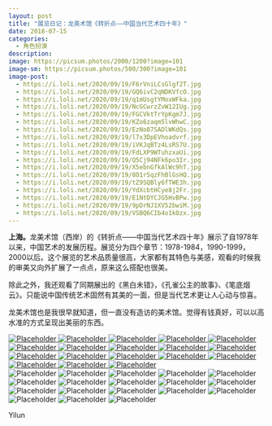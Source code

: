 ```yaml
---
layout: post
title: "展览日记：龙美术馆《转折点——中国当代艺术四十年》"
date: 2018-07-15
categories:
  - 角色扮演
description:
image: https://picsum.photos/2000/1200?image=101
image-sm: https://picsum.photos/500/300?image=101
image-post:
  - https://i.loli.net/2020/09/19/F6rVniLCsGlgf2T.jpg
  - https://i.loli.net/2020/09/19/GQ6ivC2qNDKVfcO.jpg
  - https://i.loli.net/2020/09/19/q1mUsgtYMoxWFka.jpg
  - https://i.loli.net/2020/09/19/NcGCwrzZvW12IUg.jpg
  - https://i.loli.net/2020/09/19/FGCVktTrYpKgm7J.jpg
  - https://i.loli.net/2020/09/19/KZo6zaqm5lvWhwC.jpg
  - https://i.loli.net/2020/09/19/EzNo87SADlWKdQs.jpg
  - https://i.loli.net/2020/09/19/l7x3DpEVhoadvrf.jpg
  - https://i.loli.net/2020/09/19/iVKJqBTz4LsRS7U.jpg
  - https://i.loli.net/2020/09/19/FdLXP9WTuhzxaUi.jpg
  - https://i.loli.net/2020/09/19/Q5Cj94NFk6po3Ir.jpg
  - https://i.loli.net/2020/09/19/X5ebnGfkAlWc9hT.jpg
  - https://i.loli.net/2020/09/19/8O1rSqzFhBlGsHQ.jpg
  - https://i.loli.net/2020/09/19/tZ9SQBly6fTWE3h.jpg
  - https://i.loli.net/2020/09/19/YdXcbtHCye8j2Fr.jpg
  - https://i.loli.net/2020/09/19/E1NtDYCJG5HvBPw.jpg
  - https://i.loli.net/2020/09/19/9pDrNJ1XV52bwiM.jpg
  - https://i.loli.net/2020/09/19/VSBQ6CIb4o1kOzx.jpg
---
```

<b>上海。</b>龙美术馆（西岸）的《转折点——中国当代艺术四十年》展示了自1978年以来，中国艺术的发展历程。展览分为四个章节：1978-1984，1990-1999，2000以后。这个展览的艺术品质量很高，大家都有其特色与美感，观看的时候我的审美又向外扩展了一点点，原来这么搭配也很美。

除此之外<!--break-->，我还观看了同期展出的《黑白未错》，《孔雀公主的故事》、《笔底烟云》。只能说中国传统艺术固然有其美的一面，但是当代艺术更让人心动与惊喜。

龙美术馆也是我很早就知道，但一直没有造访的美术馆。觉得有钱真好，可以以高水准的方式呈现出美丽的东西。



<div class="wrapper">
  <nav class="lil-nav">
    <a href="#image-1">
        <img class="lil-nav__img" src="{{ page.image-post[0] }}" alt="Placeholder"/>
    </a>
    <a href="#image-2">
        <img class="lil-nav__img" src="{{ page.image-post[1] }}" alt="Placeholder"/>
    </a>
    <a href="#image-3">
        <img class="lil-nav__img" src="{{ page.image-post[2] }}" alt="Placeholder"/>
    </a>
    <a href="#image-4">
        <img class="lil-nav__img" src="{{ page.image-post[3] }}" alt="Placeholder"/>
    </a>
    <a href="#image-5">
        <img class="lil-nav__img" src="{{ page.image-post[4] }}" alt="Placeholder"/>
    </a>
    <a href="#image-6">
        <img class="lil-nav__img" src="{{ page.image-post[5] }}" alt="Placeholder"/>
    </a>
    <a href="#image-7">
        <img class="lil-nav__img" src="{{ page.image-post[6] }}" alt="Placeholder"/>
    </a>
    <a href="#image-8">
        <img class="lil-nav__img" src="{{ page.image-post[7] }}" alt="Placeholder"/>
    </a>
    <a href="#image-9">
        <img class="lil-nav__img" src="{{ page.image-post[8] }}" alt="Placeholder"/>
    </a>
    <a href="#image-10">
        <img class="lil-nav__img" src="{{ page.image-post[9] }}" alt="Placeholder"/>
    </a>
    <a href="#image-11">
        <img class="lil-nav__img" src="{{ page.image-post[10] }}" alt="Placeholder"/>
    </a>
    <a href="#image-12">
        <img class="lil-nav__img" src="{{ page.image-post[11] }}" alt="Placeholder"/>
    </a>
    <a href="#image-13">
        <img class="lil-nav__img" src="{{ page.image-post[12] }}" alt="Placeholder"/>
    </a>
    <a href="#image-14">
        <img class="lil-nav__img" src="{{ page.image-post[13] }}" alt="Placeholder"/>
    </a>
    <a href="#image-15">
        <img class="lil-nav__img" src="{{ page.image-post[14] }}" alt="Placeholder"/>
    </a>
    <a href="#image-16">
        <img class="lil-nav__img" src="{{ page.image-post[15] }}" alt="Placeholder"/>
    </a>
    <a href="#image-17">
        <img class="lil-nav__img" src="{{ page.image-post[16] }}" alt="Placeholder"/>
    </a>
    <a href="#image-18">
        <img class="lil-nav__img" src="{{ page.image-post[17] }}" alt="Placeholder"/>
    </a>
  </nav>
  <!--大图-->
  <div class="gallery">
        <img id="image-1" class="gallery__img" src="{{ page.image-post[0] }}" alt="Placeholder"/>
        <img id="image-2" class="gallery__img" src="{{ page.image-post[1] }}" alt="Placeholder"/>
        <img id="image-3" class="gallery__img" src="{{ page.image-post[2] }}" alt="Placeholder"/>
        <img id="image-4" class="gallery__img" src="{{ page.image-post[3] }}" alt="Placeholder"/>
        <img id="image-5" class="gallery__img" src="{{ page.image-post[4] }}" alt="Placeholder"/>
        <img id="image-6" class="gallery__img" src="{{ page.image-post[5] }}" alt="Placeholder"/>
        <img id="image-7" class="gallery__img" src="{{ page.image-post[6] }}" alt="Placeholder"/>
        <img id="image-8" class="gallery__img" src="{{ page.image-post[7] }}" alt="Placeholder"/>
        <img id="image-9" class="gallery__img" src="{{ page.image-post[8] }}" alt="Placeholder"/>
        <img id="image-10" class="gallery__img" src="{{ page.image-post[9] }}" alt="Placeholder"/>
        <img id="image-11" class="gallery__img" src="{{ page.image-post[10] }}" alt="Placeholder"/>
        <img id="image-12" class="gallery__img" src="{{ page.image-post[11] }}" alt="Placeholder"/>
        <img id="image-13" class="gallery__img" src="{{ page.image-post[12] }}" alt="Placeholder"/>
        <img id="image-14" class="gallery__img" src="{{ page.image-post[13] }}" alt="Placeholder"/>
        <img id="image-15" class="gallery__img" src="{{ page.image-post[14] }}" alt="Placeholder"/>
        <img id="image-16" class="gallery__img" src="{{ page.image-post[15] }}" alt="Placeholder"/>
        <img id="image-17" class="gallery__img" src="{{ page.image-post[16] }}" alt="Placeholder"/>
        <img id="image-18" class="gallery__img" src="{{ page.image-post[17] }}" alt="Placeholder"/>
    </div>
</div>
 
Yilun